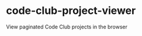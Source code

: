 code-club-project-viewer
========================

View paginated Code Club projects in the browser
